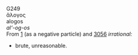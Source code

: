 G249  
ἄλογος  
alogos  
*al‘-og-os*  
From [1](g0001) (as a negative particle) and [3056](g3056) *irrational:*
- brute, unreasonable.  
